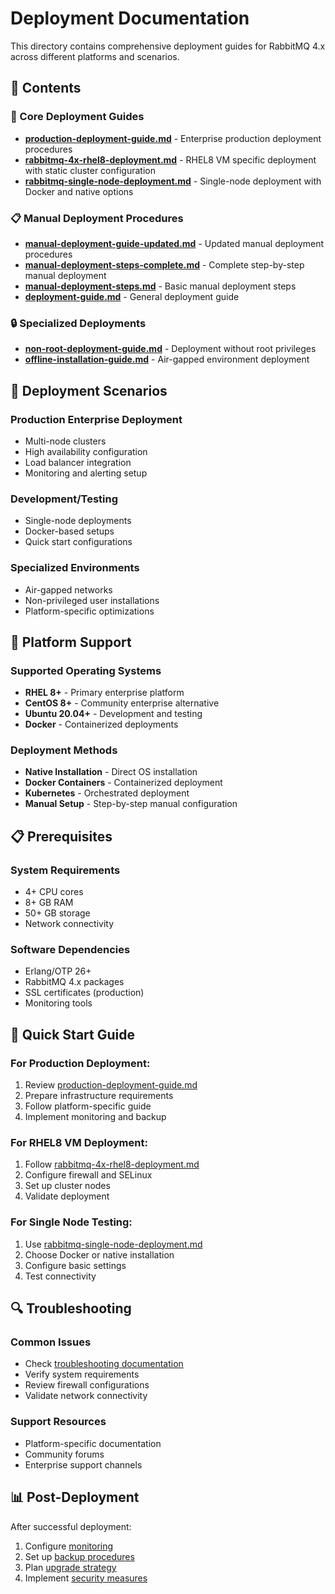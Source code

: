 # Deployment Documentation

This directory contains comprehensive deployment guides for RabbitMQ 4.x across different platforms and scenarios.

## 📁 Contents

### 🎯 Core Deployment Guides
- **[production-deployment-guide.md](production-deployment-guide.md)** - Enterprise production deployment procedures
- **[rabbitmq-4x-rhel8-deployment.md](rabbitmq-4x-rhel8-deployment.md)** - RHEL8 VM specific deployment with static cluster configuration
- **[rabbitmq-single-node-deployment.md](rabbitmq-single-node-deployment.md)** - Single-node deployment with Docker and native options

### 📋 Manual Deployment Procedures
- **[manual-deployment-guide-updated.md](manual-deployment-guide-updated.md)** - Updated manual deployment procedures
- **[manual-deployment-steps-complete.md](manual-deployment-steps-complete.md)** - Complete step-by-step manual deployment
- **[manual-deployment-steps.md](manual-deployment-steps.md)** - Basic manual deployment steps
- **[deployment-guide.md](deployment-guide.md)** - General deployment guide

### 🔒 Specialized Deployments
- **[non-root-deployment-guide.md](non-root-deployment-guide.md)** - Deployment without root privileges
- **[offline-installation-guide.md](offline-installation-guide.md)** - Air-gapped environment deployment

## 🎯 Deployment Scenarios

### Production Enterprise Deployment
- Multi-node clusters
- High availability configuration
- Load balancer integration
- Monitoring and alerting setup

### Development/Testing
- Single-node deployments
- Docker-based setups
- Quick start configurations

### Specialized Environments
- Air-gapped networks
- Non-privileged user installations
- Platform-specific optimizations

## 🔧 Platform Support

### Supported Operating Systems
- **RHEL 8+** - Primary enterprise platform
- **CentOS 8+** - Community enterprise alternative
- **Ubuntu 20.04+** - Development and testing
- **Docker** - Containerized deployments

### Deployment Methods
- **Native Installation** - Direct OS installation
- **Docker Containers** - Containerized deployment
- **Kubernetes** - Orchestrated deployment
- **Manual Setup** - Step-by-step manual configuration

## 📋 Prerequisites

### System Requirements
- 4+ CPU cores
- 8+ GB RAM
- 50+ GB storage
- Network connectivity

### Software Dependencies
- Erlang/OTP 26+
- RabbitMQ 4.x packages
- SSL certificates (production)
- Monitoring tools

## 🚀 Quick Start Guide

### For Production Deployment:
1. Review [production-deployment-guide.md](production-deployment-guide.md)
2. Prepare infrastructure requirements
3. Follow platform-specific guide
4. Implement monitoring and backup

### For RHEL8 VM Deployment:
1. Follow [rabbitmq-4x-rhel8-deployment.md](rabbitmq-4x-rhel8-deployment.md)
2. Configure firewall and SELinux
3. Set up cluster nodes
4. Validate deployment

### For Single Node Testing:
1. Use [rabbitmq-single-node-deployment.md](rabbitmq-single-node-deployment.md)
2. Choose Docker or native installation
3. Configure basic settings
4. Test connectivity

## 🔍 Troubleshooting

### Common Issues
- Check [troubleshooting documentation](../troubleshooting/)
- Verify system requirements
- Review firewall configurations
- Validate network connectivity

### Support Resources
- Platform-specific documentation
- Community forums
- Enterprise support channels

## 📊 Post-Deployment

After successful deployment:
1. Configure [monitoring](../monitoring/)
2. Set up [backup procedures](../configuration/)
3. Plan [upgrade strategy](../upgrades/)
4. Implement [security measures](../../configs/templates/)